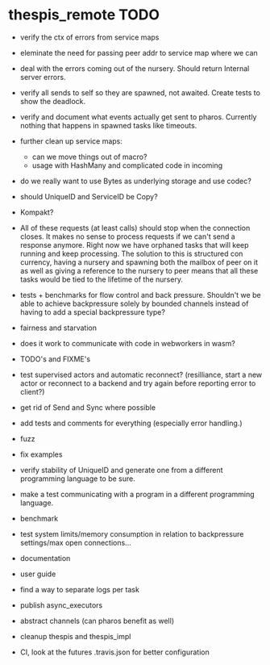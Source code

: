 # thespis_remote TODO

- verify the ctx of errors from service maps
- eleminate the need for passing peer addr to service map where we can
- deal with the errors coming out of the nursery. Should return Internal server errors.

- verify all sends to self so they are spawned, not awaited. Create tests to show the deadlock.
- verify and document what events actually get sent to pharos. Currently nothing that happens in spawned tasks like timeouts.

- further clean up service maps:
  - can we move things out of macro?
  - usage with HashMany and complicated code in incoming

- do we really want to use Bytes as underlying storage and use codec?
- should UniqueID and ServiceID be Copy?
- Kompakt?


- All of these requests (at least calls) should stop when the connection
 closes. It makes no sense to process requests if we can't send a response anymore. Right now
 we have orphaned tasks that will keep running and keep processing. The solution to this is structured con
 currency, having a nursery and spawning both the mailbox of peer on it as well as giving a reference to
 the nursery to peer means that all these tasks would be tied to the lifetime of the nursery.


- tests + benchmarks for flow control and back pressure. Shouldn't we be able to achieve backpressure solely by bounded channels instead of having to add a special backpressure type?

- fairness and starvation

- does it work to communicate with code in webworkers in wasm?
- TODO's and FIXME's
- test supervised actors and automatic reconnect? (resilliance, start a new actor or reconnect to a backend and try again before reporting error to client?)
- get rid of Send and Sync where possible
- add tests and comments for everything (especially error handling.)
- fuzz

- fix examples
- verify stability of UniqueID and generate one from a different programming language to be sure.
- make a test communicating with a program in a different programming language.
- benchmark
- test system limits/memory consumption in relation to backpressure settings/max open connections...
- documentation
- user guide

- find a way to separate logs per task
- publish async_executors
- abstract channels (can pharos benefit as well)
- cleanup thespis and thespis_impl
- CI, look at the futures .travis.json for better configuration
